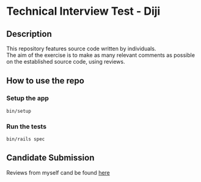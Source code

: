 # Technical Interview Test - Diji

## Description

This repository features source code written by individuals.  
The aim of the exercise is to make as many relevant comments as possible on the established source code, using reviews.

## How to use the repo

### Setup the app

```shell
bin/setup
```

### Run the tests

```shell
bin/rails spec
```

## Candidate Submission

Reviews from myself cand be found [here](https://github.com/OnyJ/test_technique_diji/commit/26a34a34bc807c6315454d81716ac23c27253e4a?diff=unified)
